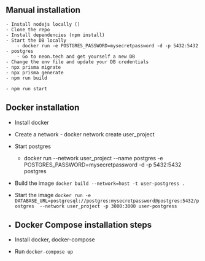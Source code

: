 ## Manual installation 

    - Install nodejs locally () 
    - Clone the repo 
    - Install dependencies (npm install) 
    - Start the DB locally 
        - docker run -e POSTGRES_PASSWORD=mysecretpassword -d -p 5432:5432 - postgres 
        - Go to neon.tech and get yourself a new DB 
    - Change the env file and update your DB credentials 
    - npx prisma migrate 
    - npx prisma generate 
    - npm run build 

    - npm run start 

## Docker installation
 - Install docker 
 - Create a network - docker network create user_project
 - Start postgres 
    - docker run --network user_project --name postgres -e POSTGRES_PASSWORD=mysecretpassword -d -p 5432:5432  postgres 
 - Build the image `docker build --network=host -t user-postgress .` 
 - Start the image `docker run -e DATABASE_URL=postgresql://postgres:mysecretpassword@postgres:5432/postgres  --network user_project -p 3000:3000 user-postgress` 


- ## Docker Compose installation steps 
 - Install docker, docker-compose 
 - Run `docker-compose up`